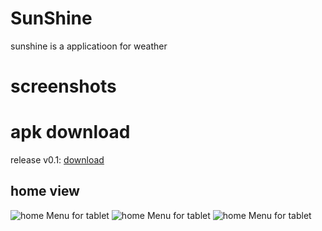 # SunShine
sunshine is a applicatioon for weather
# screenshots

# apk download
release v0.1: [download](https://raw.githubusercontent.com/sngvahmed/SunShine/master/app-release.apk)

## home view
![home Menu for tablet](http://s3.postimg.org/5t4an3w73/Screenshot_2015_04_27_20_23_14.png)
![home Menu for tablet](http://s3.postimg.org/4biubjrgf/Screenshot_2015_04_27_20_23_29.png)
![home Menu for tablet](http://s3.postimg.org/c5jfwxz9b/Screenshot_2015_04_27_20_23_34.png)



